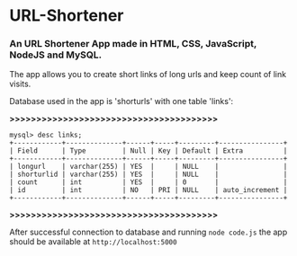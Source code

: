# URL-Shortener
### An URL Shortener App made in HTML, CSS, JavaScript, NodeJS and MySQL.
The app allows you to create short links of long urls and keep count of link visits.

Database used in the app is 'shorturls' with one table 'links':

**>>>>>>>>>>>>>>>>>>>>>>>>>>>>>>>>>>>>>>>**
```
mysql> desc links;
+------------+--------------+------+-----+---------+----------------+
| Field      | Type         | Null | Key | Default | Extra          |
+------------+--------------+------+-----+---------+----------------+
| longurl    | varchar(255) | YES  |     | NULL    |                |
| shorturlid | varchar(255) | YES  |     | NULL    |                |
| count      | int          | YES  |     | 0       |                |
| id         | int          | NO   | PRI | NULL    | auto_increment |
+------------+--------------+------+-----+---------+----------------+
```
**>>>>>>>>>>>>>>>>>>>>>>>>>>>>>>>>>>>>>>>**

After successful connection to database and running ```node code.js``` the app should be available at ```http://localhost:5000```
